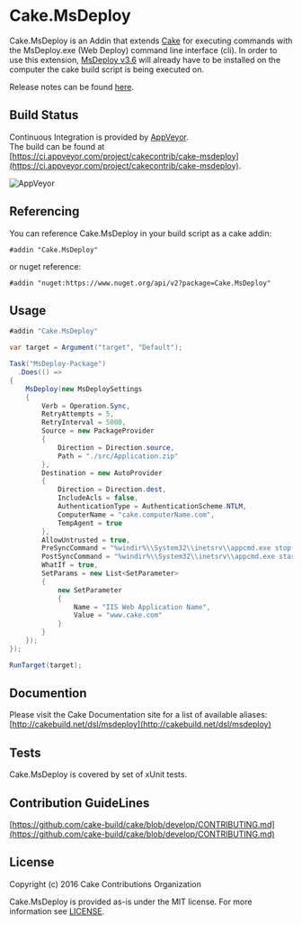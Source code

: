 # Cake.MsDeploy

Cake.MsDeploy is an Addin that extends [Cake](http://cakebuild.net/) for executing commands with the MsDeploy.exe (Web Deploy) command line interface (cli). 
In order to use this extension, [MsDeploy v3.6](https://www.microsoft.com/en-us/download/details.aspx?id=43717) will already have to be installed on the computer the cake build script is being executed on.  

Release notes can be found [here](ReleaseNotes.md).

## Build Status
Continuous Integration is provided by [AppVeyor](https://www.appveyor.com).  
The build can be found at [https://ci.appveyor.com/project/cakecontrib/cake-msdeploy](https://ci.appveyor.com/project/cakecontrib/cake-msdeploy).

![AppVeyor](https://ci.appveyor.com/api/projects/status/github/cake-contrib/Cake.MsDeploy)

## Referencing

You can reference Cake.MsDeploy in your build script as a cake addin:
```cake
#addin "Cake.MsDeploy"
```  

or nuget reference:

```cake
#addin "nuget:https://www.nuget.org/api/v2?package=Cake.MsDeploy"
```

## Usage

```csharp
#addin "Cake.MsDeploy"

var target = Argument("target", "Default");

Task("MsDeploy-Package")
  .Does(() =>
{
    MsDeploy(new MsDeploySettings
    {
        Verb = Operation.Sync,
        RetryAttempts = 5,
        RetryInterval = 5000,
        Source = new PackageProvider
        {
            Direction = Direction.source,
            Path = "./src/Application.zip"
        },
        Destination = new AutoProvider
        {
            Direction = Direction.dest,
            IncludeAcls = false,
            AuthenticationType = AuthenticationScheme.NTLM,
            ComputerName = "cake.computerName.com",
            TempAgent = true
        },
        AllowUntrusted = true,
        PreSyncCommand = "%windir%\\System32\\inetsrv\\appcmd.exe stop APPPOOL NameOfAppPool",
        PostSyncCommand = "%windir%\\System32\\inetsrv\\appcmd.exe start APPPOOL NameOfAppPool",
        WhatIf = true,
        SetParams = new List<SetParameter>
        {
            new SetParameter
            {
                Name = "IIS Web Application Name",
                Value = "www.cake.com"
            }
        }
    });
});

RunTarget(target);
```

## Documention

Please visit the Cake Documentation site for a list of available aliases:  
[http://cakebuild.net/dsl/msdeploy](http://cakebuild.net/dsl/msdeploy)

## Tests

Cake.MsDeploy is covered by set of xUnit tests.

## Contribution GuideLines

[https://github.com/cake-build/cake/blob/develop/CONTRIBUTING.md](https://github.com/cake-build/cake/blob/develop/CONTRIBUTING.md)

## License

Copyright (c) 2016 Cake Contributions Organization  

Cake.MsDeploy is provided as-is under the MIT license. For more information see [LICENSE](https://github.com/cake-contrib/Cake.MsDeploy/blob/master/LICENSE).